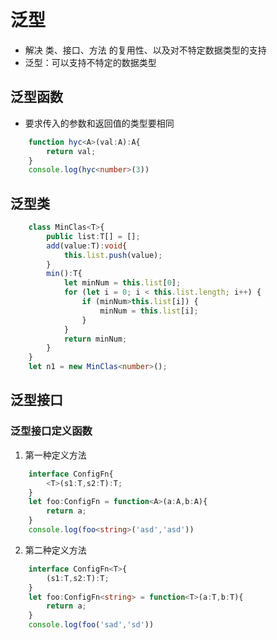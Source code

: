 # 泛型
 - 解决 类、接口、方法 的复用性、以及对不特定数据类型的支持
 - 泛型：可以支持不特定的数据类型

## 泛型函数
- 要求传入的参数和返回值的类型要相同
```ts
    function hyc<A>(val:A):A{
        return val;
    }
    console.log(hyc<number>(3))
```

## 泛型类
```ts
    class MinClas<T>{
        public list:T[] = [];
        add(value:T):void{
            this.list.push(value);
        }
        min():T{
            let minNum = this.list[0];
            for (let i = 0; i < this.list.length; i++) {
                if (minNum>this.list[i]) {
                    minNum = this.list[i];
                }
            }
            return minNum;
        }
    }
    let n1 = new MinClas<number>();
```

## 泛型接口
### 泛型接口定义函数
1. 第一种定义方法
```ts
    interface ConfigFn{
        <T>(s1:T,s2:T):T;
    }
    let foo:ConfigFn = function<A>(a:A,b:A){
        return a;
    }
    console.log(foo<string>('asd','asd'))
```

2. 第二种定义方法
```ts
    interface ConfigFn<T>{
        (s1:T,s2:T):T;
    }
    let foo:ConfigFn<string> = function<T>(a:T,b:T){
        return a;
    }
    console.log(foo('sad','sd'))
```